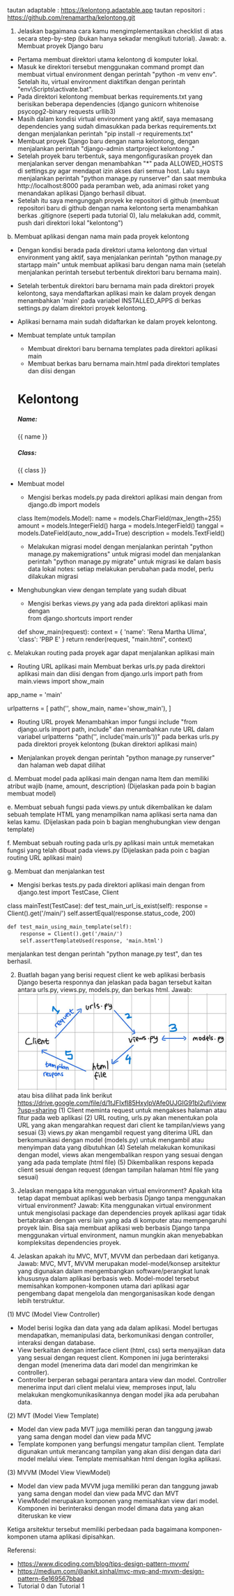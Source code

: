 tautan adaptable : https://kelontong.adaptable.app
tautan repositori : https://github.com/renamartha/kelontong.git

1. Jelaskan bagaimana cara kamu mengimplementasikan checklist di atas secara step-by-step (bukan hanya sekadar mengikuti tutorial).
Jawab:
a. Membuat proyek Django baru
- Pertama membuat direktori utama kelontong di komputer lokal.
- Masuk ke direktori tersebut menggunakan command prompt dan membuat virtual environment dengan perintah "python -m venv env". Setelah itu, virtual environment diaktifkan dengan perintah "env\Scripts\activate.bat".
- Pada direktori kelontong membuat berkas requirements.txt yang berisikan beberapa dependencies 
(django
gunicorn
whitenoise
psycopg2-binary
requests
urllib3)
- Masih dalam kondisi virtual environment yang aktif, saya memasang dependencies yang sudah dimasukkan pada berkas requirements.txt dengan menjalankan perintah "pip install -r requirements.txt"
- Membuat proyek Django baru dengan nama kelontong, dengan menjalankan perintah "django-admin startproject kelontong ."
- Setelah proyek baru terbentuk, saya mengonfigurasikan proyek dan menjalankan server dengan menambahkan "*" pada ALLOWED_HOSTS di settings.py agar mendapat izin akses dari semua host. Lalu saya menjalankan perintah "python manage.py runserver" dan saat membuka http://localhost:8000 pada peramban web, ada animasi roket yang menandakan aplikasi Django berhasil dibuat.
- Setelah itu saya mengunggah proyek ke repositori di github (membuat repositori baru di github dengan nama kelontong serta menambahkan berkas .gitignore (seperti pada tutorial 0), lalu melakukan add, commit, push dari direktori lokal "kelontong")

b. Membuat aplikasi dengan nama main pada proyek kelontong
- Dengan kondisi berada pada direktori utama kelontong dan virtual environment yang aktif, saya menjalankan perintah "python manage.py startapp main" untuk membuat aplikasi baru dengan nama main (setelah menjalankan perintah tersebut terbentuk direktori baru bernama main).
- Setelah terbentuk direktori baru bernama main pada direktori proyek kelontong, saya mendaftarkan aplikasi main ke dalam proyek dengan menambahkan 'main' pada variabel INSTALLED_APPS di berkas settings.py dalam direktori proyek kelontong. 
- Aplikasi bernama main sudah didaftarkan ke dalam proyek kelontong.
- Membuat template untuk tampilan
     * Membuat direktori baru bernama templates pada direktori aplikasi main
     * Membuat berkas baru bernama main.html pada direktori templates dan diisi dengan
     <h1>Kelontong</h1>

     <h5>Name: </h5>
     <p>{{ name }}</p>
     <h5>Class: </h5>
     <p>{{ class }}</p> 
- Membuat model
     * Mengisi berkas models.py pada direktori aplikasi main dengan 
     from django.db import models

     class Item(models.Model):
          name = models.CharField(max_length=255)
          amount = models.IntegerField()
          harga = models.IntegerField()
          tanggal = models.DateField(auto_now_add=True)
          description = models.TextField()
     * Melakukan migrasi model dengan menjalankan perintah "python manage.py makemigrations" untuk migrasi model dan menjalankan perintah "python manage.py migrate" untuk migrasi ke dalam basis data lokal
     notes: setiap melakukan perubahan pada model, perlu dilakukan migrasi
- Menghubungkan view dengan template yang sudah dibuat
     * Mengisi berkas views.py yang ada pada direktori aplikasi main dengan  
     from django.shortcuts import render

     def show_main(request):
          context = {
               'name': 'Rena Martha Ulima',
               'class': 'PBP E'
          }
          return render(request, "main.html", context)

c. Melakukan routing pada proyek agar dapat menjalankan aplikasi main
- Routing URL aplikasi main
Membuat berkas urls.py pada direktori aplikasi main dan diisi dengan 
from django.urls import path
from main.views import show_main

app_name = 'main'

urlpatterns = [
    path('', show_main, name='show_main'),
]

- Routing URL proyek
Menambahkan impor fungsi include "from django.urls import path, include" dan menambahkan rute URL dalam variabel urlpatterns "path('', include('main.urls'))" pada berkas urls.py pada direktori proyek kelontong (bukan direktori aplikasi main)

- Menjalankan proyek dengan perintah "python manage.py runserver" dan halaman web dapat dilihat

d. Membuat model pada aplikasi main dengan nama Item dan memiliki atribut wajib (name, amount, description)
(Dijelaskan pada poin b bagian membuat model)

e. Membuat sebuah fungsi pada views.py untuk dikembalikan ke dalam sebuah template HTML yang menampilkan nama aplikasi serta nama dan kelas kamu.
(Dijelaskan pada poin b bagian menghubungkan view dengan template)

f. Membuat sebuah routing pada urls.py aplikasi main untuk memetakan fungsi yang telah dibuat pada views.py
(Dijelaskan pada poin c bagian routing URL aplikasi main)

g. Membuat dan menjalankan test
- Mengisi berkas tests.py pada direktori aplikasi main dengan 
from django.test import TestCase, Client

class mainTest(TestCase):
    def test_main_url_is_exist(self):
        response = Client().get('/main/')
        self.assertEqual(response.status_code, 200)

    def test_main_using_main_template(self):
        response = Client().get('/main/')
        self.assertTemplateUsed(response, 'main.html')

menjalankan test dengan perintah "python manage.py test", dan tes berhasil.

2. Buatlah bagan yang berisi request client ke web aplikasi berbasis Django beserta responnya dan jelaskan pada bagan tersebut kaitan antara urls.py, views.py, models.py, dan berkas html.
Jawab:
![Alt text](image-2.png) atau bisa dilihat pada link berikut https://drive.google.com/file/d/1tJFIxfI85HxyIpVAfe0UJGIG91bl2ufl/view?usp=sharing 
(1) Client meminta request untuk mengakses halaman atau fitur pada web aplikasi 
(2) URL routing, urls.py akan menentukan pola URL yang akan mengarahkan request dari client ke tampilan/views yang sesuai
(3) views.py akan mengambil request yang diterima URL dan berkomunikasi dengan model (models.py) untuk mengambil atau menyimpan data yang dibutuhkan
(4) Setelah melakukan komunikasi dengan model, views akan mengembalikan respon yang sesuai dengan yang ada pada template (html file)
(5) Dikembalikan respons kepada client sesuai dengan request (dengan tampilan halaman html file yang sesuai)


3. Jelaskan mengapa kita menggunakan virtual environment? Apakah kita tetap dapat membuat aplikasi web berbasis Django tanpa menggunakan virtual environment?
Jawab:
Kita menggunakan virtual environment untuk mengisolasi package dan dependencies proyek aplikasi agar tidak bertabrakan dengan versi lain yang ada di komputer atau mempengaruhi proyek lain. Bisa saja membuat aplikasi web berbasis Django tanpa menggunakan virtual environment, namun mungkin akan menyebabkan kompleksitas dependencies proyek.

4. Jelaskan apakah itu MVC, MVT, MVVM dan perbedaan dari ketiganya.
Jawab:
MVC, MVT, MVVM merupakan model-model/konsep arsitektur yang digunakan dalam mengembangkan software/perangkat lunak khususnya dalam aplikasi berbasis web. Model-model tersebut memisahkan komponen-komponen utama dari aplikasi agar pengembang dapat mengelola dan mengorganisasikan kode dengan lebih terstruktur. 

(1) MVC (Model View Controller)
- Model berisi logika dan data yang ada dalam aplikasi. Model bertugas mendapatkan, memanipulasi data, berkomunikasi dengan controller, interaksi dengan database.
- View berkaitan dengan interface client (html, css) serta menyajikan data yang sesuai dengan request client. Komponen ini juga berinteraksi dengan model (menerima data dari model dan mengirimkan ke controller).
- Controller berperan sebagai perantara antara view dan model. Controller menerima input dari client melalui view, memproses input, lalu melakukan mengkomunikasikannya dengan model jika ada perubahan data.

(2) MVT (Model View Template)
- Model dan view pada MVT juga memiliki peran dan tanggung jawab yang sama dengan model dan view pada MVC
- Template komponen yang berfungsi mengatur tampilan client. Template digunakan untuk merancang tampilan yang akan diisi dengan data dari model melalui view. Template memisahkan html dengan logika aplikasi.

(3) MVVM (Model View ViewModel)
- Model dan view pada MVVM juga memiliki peran dan tanggung jawab yang sama dengan model dan view pada MVC dan MVT
- ViewModel merupakan komponen yang memisahkan view dari model. Komponen ini berinteraksi dengan model dimana data yang akan diteruskan ke view

Ketiga arsitektur tersebut memiliki perbedaan pada bagaimana komponen-komponen utama aplikasi dipisahkan.

Referensi:
* https://www.dicoding.com/blog/tips-design-pattern-mvvm/
* https://medium.com/@ankit.sinhal/mvc-mvp-and-mvvm-design-pattern-6e169567bbad
* Tutorial 0 dan Tutorial 1

